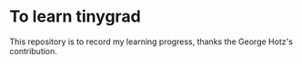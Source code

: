 # To learn tinygrad
This repository is to record my learning progress, thanks the George Hotz's contribution.